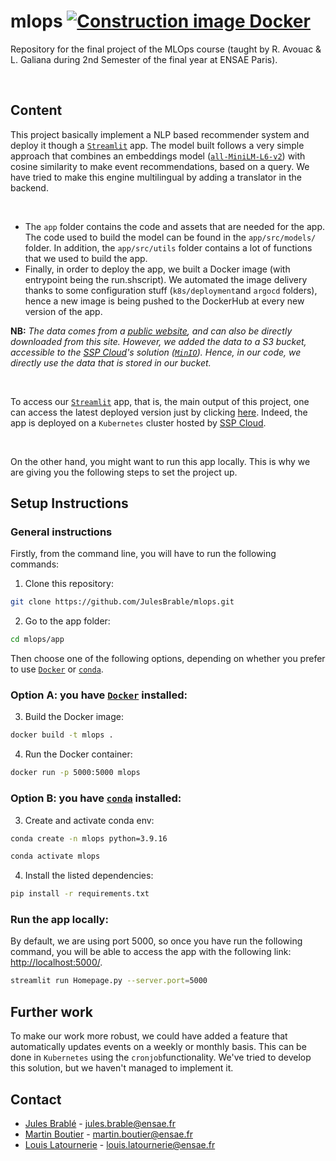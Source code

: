 # mlops [![Construction image Docker](https://github.com/JulesBrable/mlops/actions/workflows/prod.yaml/badge.svg)](https://github.com/JulesBrable/mlops/actions/workflows/prod.yaml)

Repository for the final project of the MLOps course (taught by R. Avouac &amp; L. Galiana during 2nd Semester of the final year at ENSAE Paris).

<br>

## Content

This project basically implement a NLP based recommender system and deploy it though a [`Streamlit`](https://streamlit.io/) app. The model built follows a very simple approach that combines an embeddings model ([`all-MiniLM-L6-v2`](https://huggingface.co/sentence-transformers/all-MiniLM-L6-v2)) with cosine similarity to make event recommendations, based on a query. We have tried to make this engine multilingual by adding a translator in the backend.

<br>

* The `app` folder contains the code and assets that are needed for the app. The code used to build the model can be found in the `app/src/models/` folder. In addition, the `app/src/utils` folder contains a lot of functions that we used to build the app.
* Finally, in order to deploy the app, we built a Docker image (with entrypoint being the run.shscript). We automated the image delivery thanks to some configuration stuff (`k8s/deployment`and `argocd` folders), hence a new image is being pushed to the DockerHub at every new version of the app.

**NB:** _The data comes from a [public website](https://opendata.paris.fr/explore/dataset/que-faire-a-paris-/export/), and can also be directly downloaded from this site. However, we added the data to a S3 bucket, accessible to the [SSP Cloud](https://datalab.sspcloud.fr/)'s solution ([`MinIO`](https://min.io/)). Hence, in our code, we directly use the data that is stored in our bucket._

<br>

To access our [`Streamlit`](https://streamlit.io/) app, that is, the main output of this project, one can access the latest deployed version just by clicking [here](https://mlops.kub.sspcloud.fr/). Indeed, the app is deployed on a `Kubernetes` cluster hosted by [SSP Cloud](https://datalab.sspcloud.fr/).

<br>

On the other hand, you might want to run this app locally. This is why we are giving you the following steps to set the project up.

## Setup Instructions

### General instructions

Firstly, from the command line, you will have to run the following commands:

1. Clone this repository:

```bash
git clone https://github.com/JulesBrable/mlops.git
```

2. Go to the app folder:
```bash
cd mlops/app
```

Then choose one of the following options, depending on whether you prefer to use [`Docker`](https://www.docker.com/) or [`conda`](https://docs.conda.io/).

### Option A: you have [`Docker`](https://www.docker.com/) installed:

3. Build the Docker image:
```bash
docker build -t mlops .
```

4. Run the Docker container:
```bash
docker run -p 5000:5000 mlops
```

### Option B: you have [`conda`](https://docs.conda.io/) installed:

3. Create and activate conda env:

```bash
conda create -n mlops python=3.9.16
```

```bash
conda activate mlops
```

4. Install the listed dependencies:
   
```bash
pip install -r requirements.txt
```

### Run the app locally:

By default, we are using port 5000, so once you have run the following command, you will be able to access the app with the following link: [http://localhost:5000/](http://localhost:5000/).

```bash
streamlit run Homepage.py --server.port=5000
```

## Further work

To make our work more robust, we could have added a feature that automatically updates events on a weekly or monthly basis. This can be done in `Kubernetes` using the `cronjob`functionality. We've tried to develop this solution, but we haven't managed to implement it.

## Contact

* [Jules Brablé](https://github.com/JulesBrable) - jules.brable@ensae.fr
* [Martin Boutier]() - martin.boutier@ensae.fr
* [Louis Latournerie]() - louis.latournerie@ensae.fr

